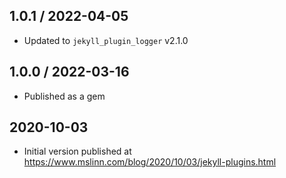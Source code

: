 ## 1.0.1 / 2022-04-05
  * Updated to `jekyll_plugin_logger` v2.1.0

## 1.0.0 / 2022-03-16
  * Published as a gem

## 2020-10-03
  * Initial version published at https://www.mslinn.com/blog/2020/10/03/jekyll-plugins.html
